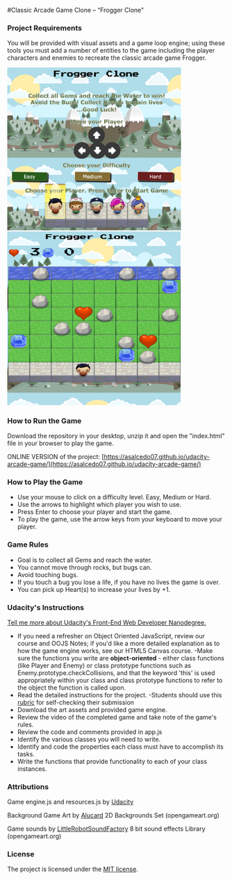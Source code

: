 #Classic Arcade Game Clone – “Frogger Clone"


### Project Requirements

You will be provided with visual assets and a game loop engine;
using these tools you must add a number of entities to the game including the
player characters and enemies to recreate the classic arcade game Frogger.


<img src="images/menu-frogger.png" width="400"/>


<img src="images/frogger.png" width="400" height="400"/>



### How to Run the Game

Download the repository in your desktop, unzip it and open the "index.html"
file in your browser to play the game.



ONLINE VERSION of the project: [https://asalcedo07.github.io/udacity-arcade-game/](https://asalcedo07.github.io/udacity-arcade-game/)

### How to Play the Game

- Use your mouse to click on a difficulty level. Easy, Medium or Hard.
- Use the arrows to highlight which player you wish to use.
- Press Enter to choose your player and start the game.
- To play the game, use the arrow keys from your keyboard to move your player.


### Game Rules

-	Goal is to collect all Gems and reach the water.
- You cannot move through rocks, but bugs can.
-	Avoid touching bugs.
-	If you touch a bug you lose a life, if you have no lives the game is over.
- You can pick up Heart(s) to increase your lives by +1.  



### Udacity's Instructions

<a href= "https://www.udacity.com/course/front-end-web-developer-nanodegree--nd001">Tell me more about Udacity's Front-End Web Developer Nanodegree.</a>


- If you need a refresher on Object Oriented JavaScript, review our course and OOJS Notes; if you'd like a more detailed explanation as to how the game engine works, see our HTML5 Canvas course.
-Make sure the functions you write are **object-oriented** - either class functions (like Player and Enemy) or class prototype functions such as Enemy.prototype.checkCollisions, and that the keyword 'this' is used appropriately within your class and class prototype functions to refer to the object the function is called upon.
- Read the detailed instructions for the project.
-Students should use this [rubric](https://review.udacity.com/#!/projects/2696458597/rubric) for self-checking their submission
-  Download the art assets and provided game engine.
-  Review the video of the completed game and take note of the game's rules.
-  Review the code and comments provided in app.js
-  Identify the various classes you will need to write.
-  Identify and code the properties each class must have to accomplish its tasks.
-  Write the functions that provide functionality to each of your class instances.



### Attributions

Game engine.js and resources.js by <a href="https://www.udacity.com/">Udacity</a>

Background Game Art by <a href='http://opengameart.org/content/2d-backgrounds-set' target='_blank'>Alucard</a> 2D Backgrounds Set (opengameart.org)


Game sounds by <a href='http://opengameart.org/content/8-bit-sound-effects-library' target='_blank'>LittleRobotSoundFactory</a> 8 bit sound effects Library (opengameart.org)



### License

The project is licensed under the [MIT license](license.txt).
